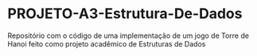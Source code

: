# PROJETO-A3-Estrutura-De-Dados
Repositório com o código de uma implementação de um jogo de Torre de Hanoi feito como projeto acadêmico de Estruturas de Dados 
